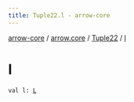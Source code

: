 ```yaml
---
title: Tuple22.l - arrow-core
---
```


[arrow-core](../../index.html) / [arrow.core](../index.html) / [Tuple22](index.html) / [l](./l.html)

# l

`val l: `[`L`](index.html#L)